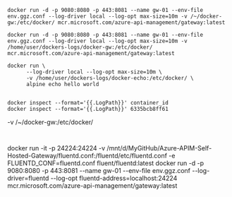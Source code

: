```
docker run -d -p 9080:8080 -p 443:8081 --name gw-01 --env-file env.ggz.conf --log-driver local --log-opt max-size=10m -v /~/docker-gw:/etc/docker/ mcr.microsoft.com/azure-api-management/gateway:latest

docker run -d -p 9080:8080 -p 443:8081 --name gw-01 --env-file env.ggz.conf --log-driver local --log-opt max-size=10m -v /home/user/dockers-logs/docker-gw:/etc/docker/ mcr.microsoft.com/azure-api-management/gateway:latest

docker run \
      --log-driver local --log-opt max-size=10m \
      -v /home/user/dockers-logs/docker-echo:/etc/docker/ \
      alpine echo hello world


```

```
docker inspect --format='{{.LogPath}}' container_id
docker inspect --format='{{.LogPath}}' 6335bcb8ff61

```
-v /~/docker-gw:/etc/docker/

```


```
docker run -it -p 24224:24224 -v /mnt/d/MyGitHub/Azure-APIM-Self-Hosted-Gateway/fluentd.conf:/fluentd/etc/fluentd.conf -e FLUENTD_CONF=fluentd.conf fluent/fluentd:latest
docker run -d -p 9080:8080 -p 443:8081 --name gw-01 --env-file env.ggz.conf --log-driver=fluentd --log-opt fluentd-address=localhost:24224 mcr.microsoft.com/azure-api-management/gateway:latest
```
